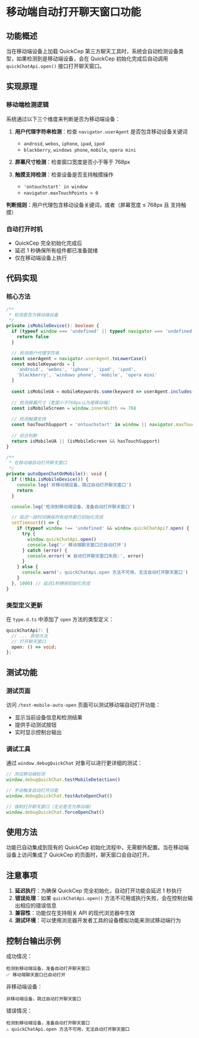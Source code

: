 # 移动端自动打开聊天窗口功能

## 功能概述

当在移动端设备上加载 QuickCep 第三方聊天工具时，系统会自动检测设备类型，如果检测到是移动端设备，会在 QuickCep 初始化完成后自动调用 `quickChatApi.open()` 接口打开聊天窗口。

## 实现原理

### 移动端检测逻辑

系统通过以下三个维度来判断是否为移动端设备：

1. **用户代理字符串检测**：检查 `navigator.userAgent` 是否包含移动设备关键词
   - `android`, `webos`, `iphone`, `ipad`, `ipod`
   - `blackberry`, `windows phone`, `mobile`, `opera mini`

2. **屏幕尺寸检测**：检查窗口宽度是否小于等于 768px

3. **触摸支持检测**：检查设备是否支持触摸操作
   - `'ontouchstart' in window`
   - `navigator.maxTouchPoints > 0`

**判断规则**：用户代理包含移动设备关键词，或者（屏幕宽度 ≤ 768px 且 支持触摸）

### 自动打开时机

- QuickCep 完全初始化完成后
- 延迟 1 秒确保所有组件都已准备就绪
- 仅在移动端设备上执行

## 代码实现

### 核心方法

```typescript
/**
 * 检测是否为移动端设备
 */
private isMobileDevice(): boolean {
  if (typeof window === 'undefined' || typeof navigator === 'undefined') {
    return false
  }

  // 检测用户代理字符串
  const userAgent = navigator.userAgent.toLowerCase()
  const mobileKeywords = [
    'android', 'webos', 'iphone', 'ipad', 'ipod', 
    'blackberry', 'windows phone', 'mobile', 'opera mini'
  ]
  
  const isMobileUA = mobileKeywords.some(keyword => userAgent.includes(keyword))
  
  // 检测屏幕尺寸（宽度小于768px认为是移动端）
  const isMobileScreen = window.innerWidth <= 768
  
  // 检测触摸支持
  const hasTouchSupport = 'ontouchstart' in window || navigator.maxTouchPoints > 0
  
  // 综合判断
  return isMobileUA || (isMobileScreen && hasTouchSupport)
}

/**
 * 在移动端自动打开聊天窗口
 */
private autoOpenChatOnMobile(): void {
  if (!this.isMobileDevice()) {
    console.log('非移动端设备，跳过自动打开聊天窗口')
    return
  }

  console.log('检测到移动端设备，准备自动打开聊天窗口')

  // 延迟一段时间确保所有组件都已初始化完成
  setTimeout(() => {
    if (typeof window !== 'undefined' && window.quickChatApi?.open) {
      try {
        window.quickChatApi.open()
        console.log('✅ 移动端聊天窗口已自动打开')
      } catch (error) {
        console.error('❌ 自动打开聊天窗口失败:', error)
      }
    } else {
      console.warn('⚠️ quickChatApi.open 方法不可用，无法自动打开聊天窗口')
    }
  }, 1000) // 延迟1秒确保初始化完成
}
```

### 类型定义更新

在 `type.d.ts` 中添加了 `open` 方法的类型定义：

```typescript
quickChatApi?: {
  // ... 其他方法
  // 打开聊天窗口
  open: () => void;
};
```

## 测试功能

### 测试页面

访问 `/test-mobile-auto-open` 页面可以测试移动端自动打开功能：

- 显示当前设备信息和检测结果
- 提供手动测试按钮
- 实时显示控制台输出

### 调试工具

通过 `window.debugQuickChat` 对象可以进行更详细的测试：

```javascript
// 测试移动端检测
window.debugQuickChat.testMobileDetection()

// 手动触发自动打开功能
window.debugQuickChat.testAutoOpenChat()

// 强制打开聊天窗口（无论是否为移动端）
window.debugQuickChat.forceOpenChat()
```

## 使用方法

功能已自动集成到现有的 QuickCep 初始化流程中，无需额外配置。当在移动端设备上访问集成了 QuickCep 的页面时，聊天窗口会自动打开。

## 注意事项

1. **延迟执行**：为确保 QuickCep 完全初始化，自动打开功能会延迟 1 秒执行
2. **错误处理**：如果 `quickChatApi.open()` 方法不可用或执行失败，会在控制台输出相应的错误信息
3. **兼容性**：功能仅在支持相关 API 的现代浏览器中生效
4. **测试环境**：可以使用浏览器开发者工具的设备模拟功能来测试移动端行为

## 控制台输出示例

成功情况：
```
检测到移动端设备，准备自动打开聊天窗口
✅ 移动端聊天窗口已自动打开
```

非移动端设备：
```
非移动端设备，跳过自动打开聊天窗口
```

错误情况：
```
检测到移动端设备，准备自动打开聊天窗口
⚠️ quickChatApi.open 方法不可用，无法自动打开聊天窗口
```